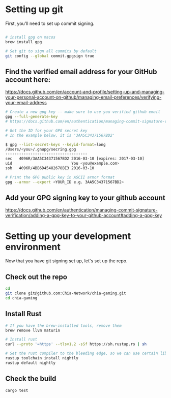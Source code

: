 
# Setting up git

First, you'll need to set up commit signing.


```bash

# install gpg on macos
brew install gpg

# Set git to sign all commits by default
git config --global commit.gpgsign true
```

## Find the verified email address for your GitHub account here:
https://docs.github.com/en/account-and-profile/setting-up-and-managing-your-personal-account-on-github/managing-email-preferences/verifying-your-email-address

```bash
# Create a new gpg key -- make sure to use you verified github email
gpg --full-generate-key
# https://docs.github.com/en/authentication/managing-commit-signature-verification/generating-a-new-gpg-key

# Get the ID for your GPG secret key
# In the example below, it is '3AA5C34371567BD2'

$ gpg --list-secret-keys --keyid-format=long
/Users/<you>/.gnupg/secring.gpg
------------------------------------
sec   4096R/3AA5C34371567BD2 2016-03-10 [expires: 2017-03-10]
uid                          You <you@example.com>
ssb   4096R/4BB6D45482678BE3 2016-03-10

# Print the GPG public key in ASCII armor format
gpg --armor --export <YOUR_ID e.g. 3AA5C34371567BD2>
```
## Add your GPG signing key to your github account
https://docs.github.com/en/authentication/managing-commit-signature-verification/adding-a-gpg-key-to-your-github-account#adding-a-gpg-key


# Setting up your development environment

Now that you have git signing set up, let's set up the repo.

## Check out the repo

```bash
cd
git clone git@github.com:Chia-Network/chia-gaming.git
cd chia-gaming
```

## Install Rust
```bash
# If you have the brew-installed tools, remove them
brew remove llvm maturin

# Install rust
curl --proto '=https' --tlsv1.2 -sSf https://sh.rustup.rs | sh

# Set the rust compiler to the bleeding edge, so we can use certain libraries
rustup toolchain install nightly
rustup default nightly
```

## Check the build
```bash
cargo test
```

